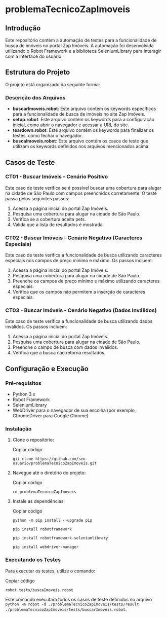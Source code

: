 # problemaTecnicoZapImoveis

## Introdução

Este repositório contém a automação de testes para a funcionalidade de busca de imóveis no portal Zap Imóveis. A automação foi desenvolvida utilizando o Robot Framework e a biblioteca SeleniumLibrary para interagir com a interface do usuário.

## Estrutura do Projeto

O projeto está organizado da seguinte forma:


### Descrição dos Arquivos

-   **buscarImoveis.robot**: Este arquivo contém os keywords específicos para a funcionalidade de busca de imóveis no site Zap Imóveis.
-   **setup.robot**: Este arquivo contém os keywords para a configuração inicial, como abrir o navegador e acessar a URL do site.
-   **teardown.robot**: Este arquivo contém os keywords para finalizar os testes, como fechar o navegador.
-   **buscaImoveis.robot**: Este arquivo contém os casos de teste que utilizam os keywords definidos nos arquivos mencionados acima.

## Casos de Teste

### CT01 - Buscar Imóveis - Cenário Positivo

Este caso de teste verifica se é possível buscar uma cobertura para alugar na cidade de São Paulo com campos preenchidos corretamente. O teste passa pelos seguintes passos:

1.  Acessa a página inicial do portal Zap Imóveis.
2.  Pesquisa uma cobertura para alugar na cidade de São Paulo.
3.  Verifica se a cobertura aceita pets.
4.  Valida que a lista de resultados é mostrada.

### CT02 - Buscar Imóveis - Cenário Negativo (Caracteres Especiais)

Este caso de teste verifica a funcionalidade de busca utilizando caracteres especiais nos campos de preço mínimo e máximo. Os passos incluem:

1.  Acessa a página inicial do portal Zap Imóveis.
2.  Pesquisa uma cobertura para alugar na cidade de São Paulo.
3.  Preenche os campos de preço mínimo e máximo utilizando caracteres especiais.
4.  Verifica que os campos não permitem a inserção de caracteres especiais.

### CT03 - Buscar Imóveis - Cenário Negativo (Dados Inválidos)

Este caso de teste verifica a funcionalidade de busca utilizando dados inválidos. Os passos incluem:

1.  Acessa a página inicial do portal Zap Imóveis.
2.  Pesquisa uma cobertura para alugar na cidade de São Paulo.
3.  Preenche o campo de busca com dados inválidos.
4.  Verifica que a busca não retorna resultados.

## Configuração e Execução

### Pré-requisitos

-   Python 3.x
-   Robot Framework
-   SeleniumLibrary
-   WebDriver para o navegador de sua escolha (por exemplo, ChromeDriver para Google Chrome)

### Instalação

1.  Clone o repositório:
    
    
    
    Copiar código
    
    `git clone https://github.com/seu-usuario/problemaTecnicoZapImoveis.git` 
    
2.  Navegue até o diretório do projeto:
    

    
    Copiar código
    
    `cd problemaTecnicoZapImoveis` 
    
3.  Instale as dependências:
    

    
    Copiar código
    
        python -m pip install --upgrade pip

        pip install robotframework

        pip install robotframework-seleniumlibrary

        pip install webdriver-manager
    

### Executando os Testes

Para executar os testes, utilize o comando:



Copiar código

`robot tests/buscaImoveis.robot` 

Este comando executará todos os casos de teste definidos no arquivo `python -m robot -d ./problemaTecnicoZapImoveis/tests/result ./problemaTecnicoZapImoveis/tests/buscarImoveis.robot`.
